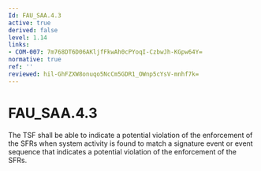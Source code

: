 ```yaml
---
Id: FAU_SAA.4.3
active: true
derived: false
level: 1.14
links:
- COM-007: 7m768DT6D06AKljfFkwAh0cPYoqI-CzbwJh-KGpw64Y=
normative: true
ref: ''
reviewed: hil-GhFZXW8onuqo5NcCm5GDR1_OWnp5cYsV-mnhf7k=
---
```


# FAU_SAA.4.3

The TSF shall be able to indicate a potential violation of the enforcement of the SFRs when system activity is found to match a signature event or event sequence that indicates a potential violation of the enforcement of the SFRs.